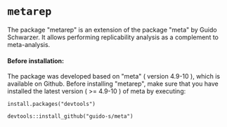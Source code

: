 # `metarep`
The package "metarep" is an extension of the package "meta" by Guido Schwarzer. It allows performing replicability analysis as a complement to meta-analysis. 

#### Before installation: 
The package was developed based on "meta" ( version 4.9-10 ), which is available on Github. 
Before installing "metarep", make sure that you have installed the latest version ( >= 4.9-10 ) of meta by executing:

`install.packages("devtools")`

`devtools::install_github("guido-s/meta")`



